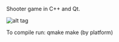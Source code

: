 Shooter game in C++ and Qt.          


![alt tag](http://quadriproduction.org/media/img/app/sescape.jpg)


To compile run:
qmake
make (by platform)
















